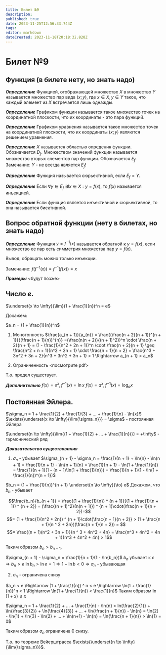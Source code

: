 ```yaml
---
title: Билет №9
description: 
published: true
date: 2023-11-25T12:56:33.744Z
tags: 
editor: markdown
dateCreated: 2023-11-18T20:18:32.820Z
---
```


# Билет №9

## Функция (в билете нету, но знать надо)
***Определение***
Функцией, отображающей множество $X$ в множество $Y$ называется множество пар вида ${(x; y)}$, где $x \in X, y \in Y$ такое, что каждый элемент из $X$ встречается лишь однажды.

***Определение***
Графиком функции называется такое множество точек на координатной плоскости, что их координаты - это пара функций.

***Определение***
Графиком уравнения называется такое множество точек на координатной плоскости, что их координаты $(x; y)$ являются решением уравнения.

***Определение***
$X$ называется областью опредения функции. Обозначается $D_f$.
Множеством значений функции называется множество вторых элементов пар функции. Обозначается $E_f$.
Замечание: $Y$ - не всегда является $E_f$!

***Определение***
Функция называется сюрьективной, если $E_f = Y$.

***Определение***
Если $\forall{y \in E_f}\ \exists!{x \in X} : y = f(x)$, то $f(x)$ называется инъекцией.

***Определение***
Если функция является инъективной и сюрьективной, то она называется биективной.

## Вопрос обратной функции (нету в билетах, но знать надо)

***Определение***
Функция $y = {f}^{-1}(x)$ называется обратной к $y = f(x)$, если множество ее пар есть симметрия множества пар $y = f(x)$.

Вывод: обращать можно только инъекции.

Замечание: $f(f^{-1}(x)) = f^{-1}(f(x)) = x$

***Примеры***
<будут позже>

## Число $e$. 

$\underset{x \to \infty}{\lim}(1 + \frac{1}{n})^n = e$

Докажем:

$a_n = (1 + \frac{1}{n})^n$

1) Монотонность
$\frac{a_{n + 1}}{a_{n}} = \frac{(\frac{n + 2}{n + 1})^{n + 1}}{(\frac{n + 1}{n})^{n}} =(\frac{n(n + 2)}{(n + 1)^2})^n \cdot \frac{n + 2}{n + 1} = (1 - \frac{1}{n^2 + 2n + 1})^n \cdot \frac{n + 2}{n + 1} \geq \frac{n^2 + n + 1}{n^2 + 2n + 1} \cdot \frac{n + 1}{n + 2} = \frac{n^3  + 3n^2 + 3n + 2}{n^3 + 3n^2 + 3n + 1} > 1 \Rightarrow a_{n + 1} > a_n$

2) Ограниченность
<посмотрите pdf>


Т.о. предел существует.

***Дополнительно***
$f(x) = e^x, f^{-1}(x) = \ln{x}$
$f(x) = a^x, f^{-1}(x) = \log_a{x}$

## Постоянная Эйлера.

$\sigma_n = 1 + \frac{1}{2} + \frac{1}{3} + ... +  \frac{1}{n} - \ln{x}$
$\exists{\underset{x \to \infty}{\lim{\sigma_n}}} = \sigma$ - постоянная Эйлера

$\underset{n \to \infty}{\lim{(1 + \frac{1}{2} + ... + \frac{1}{n})}} = +\infty$ - гармонический ряд

***Доказательство существования***
1) $\sigma_n$ - убывает
$\sigma_{n + 1} - \sigma_n = \frac{1}{n + 1} + \ln{n} - \ln(n + 1) = \frac{1}{n + 1} - \ln{n + 1}{n} = \frac{1}{n + 1} - \ln(1 + \frac{1}{n}) = \frac{1}{n + 1}(1 - (n + 1)\ln(1 + \frac{1}{n})) = \frac{1}{n + 1}(1 - \ln(1 + \frac{1}{n})^{n + 1})$

$b_n = (1 + \frac{1}{n})^{n + 1} \underset{n \to \infty}{\to} e$
Докажем, что $b_n$ - убывает

$$\frac{b_n}{b_{n + 1}} = \frac{(1 + \frac{1}{n}) ^ {n + 1}}{(1 + \frac{1}{n + 1}) ^ {n + 2}} = (\frac{(n + 1)^2}{n(n + 1)}) ^ {n + 1}\cdot(\frac{n + 1}{n + 2})=$$
$$= (1 + \frac{1}{n^2 + 2n}) ^ {n + 1}\cdot{\frac{n + 1}{n + 2}} > (1 + \frac{n + 1}{n ^ 2 + 2n})(\frac{n + 1}{n + 2}) = $$
$$= \frac{(n + 1)(n^2 + 3n + 1)}{n ^ 3 + 4n^2 + 4n} = \frac{n^3 + 4n^2 + 4n + 1}{n^3 + 4n^2 + 4n} > 1$$

Таким образом $b_n > b_{n+1}$.

$\sigma_{n + 1} - \sigma_n = \frac{1}{n + 1}(1 - \ln{b_n})$
$b_n \text{ убывает к } e \Rightarrow b_n > e$ 
$\ln{b_n} > \ln{e} = 1 \Rightarrow 1 - \ln{b} < 0 \Rightarrow \sigma_n$ - убывающая

2) $\sigma_n$ - ограничена снизу

$a_n < e \Rightarrow (1 + \frac{1}{n}) ^ n < e \Rightarrow \ln(1 + \frac{1}{n})^n < 1 \Rightarrow \ln(1 + \frac{1}{n}) < \frac{1}{n}$
Таким образом $\ln(1 + x) \leq x$

$\sigma_n = 1 + \frac{1}{2} + ... + \frac{1}{n} - \ln{n} > ln{\frac{2}{1}} + \ln{\frac{3}{2}} + \ln{\frac{4}{3}} + ... + \ln{\frac{n + 1}{n}} - \ln{n} = \ln{2} - \ln{1} + \ln{3} - \ln{2} + ... + \ln(n+1) - \ln{n} = \ln{\frac{n + 1}{n}} > \ln{1} = 0$

Таким образом $\sigma_n$ ограничена $0$ снизу.

Т.о. по теореме Вейерштрасса $\exists{\underset{n \to \infty}{\lim{\sigma_n}}}$.






























